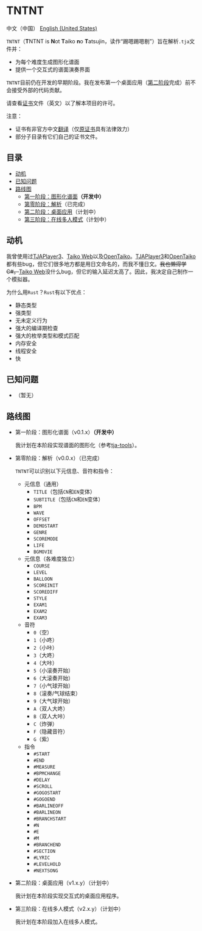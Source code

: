 # TNTNT 

中文（中国） [English (United States)](README-en_US.md)

`TNTNT`（**T**NTNT is **N**ot **T**aiko **n**o **T**atsujin，读作“踢嗯踢嗯剔”）旨在解析`.tja`文件并：

- 为每个难度生成图形化谱面
- 提供一个交互式的谱面演奏界面

`TNTNT`目前仍在开发的早期阶段。我在发布第一个桌面应用（[第二阶段](#stage-2)完成）前不会接受外部的代码贡献。

请查看[证书](LICENSE.md)文件（英文）以了解本项目的许可。

注意：
- 证书有非官方中文[翻译](https://jxself.org/translations/gpl-3.zh.shtml)（仅[原证书](LICENSE.md)具有法律效力）
- 部分子目录有它们自己的证书文件。

## 目录

- [动机](#动机)
- [已知问题](#已知问题)
- [路线图](#路线图)
    - [第一阶段：图形化谱面](#stage-1)**（开发中）**
    - [第零阶段：解析](#stage-0)（已完成）
    - [第二阶段：桌面应用](#stage-2)（计划中）
    - [第三阶段：在线多人模式](#stage-3)（计划中）

## 动机

我曾使用过[TJAPlayer3](https://github.com/twopointzero/TJAPlayer3)、[Taiko Web](https://github.com/bui/taiko-web)以及[OpenTaiko](https://github.com/0auBSQ/OpenTaiko)。[TJAPlayer3](https://github.com/twopointzero/TJAPlayer3)和[OpenTaiko](https://github.com/0auBSQ/OpenTaiko)都有些bug，但它们很多地方都是用日文命名的，而我不懂日文。<del>我也懒得学C#。</del>[Taiko Web](https://github.com/bui/taiko-web)没什么bug，但它的输入延迟太高了。因此，我决定自己制作一个模拟器。

为什么用`Rust`？`Rust`有以下优点：

- 静态类型
- 强类型
- 无未定义行为
- 强大的编译期检查
- 强大的枚举类型和模式匹配
- 内存安全
- 线程安全
- 快

## 已知问题

- （暂无）

## 路线图

- <span id="stage-1">第一阶段：图形化谱面（v0.1.x）</span>**（开发中）**

    我计划在本阶段实现谱面的图形化（参考[tja-tools](https://github.com/WHMHammer/tja-tools)）。

- <span id="stage-0">第零阶段：解析（v0.0.x）</span>（已完成）

    `TNTNT`可以识别以下元信息、音符和指令：

    - 元信息（通用）
        - `TITLE`（包括`CN`和`EN`变体）
        - `SUBTITLE`（包括`CN`和`EN`变体）
        - `BPM`
        - `WAVE`
        - `OFFSET`
        - `DEMOSTART`
        - `GENRE`
        - `SCOREMODE`
        - `LIFE`
        - `BGMOVIE`
    - 元信息（各难度独立）
        - `COURSE`
        - `LEVEL`
        - `BALLOON`
        - `SCOREINIT`
        - `SCOREDIFF`
        - `STYLE`
        - `EXAM1`
        - `EXAM2`
        - `EXAM3`
    - 音符
        - `0`（空）
        - `1`（小咚）
        - `2`（小咔）
        - `3`（大咚）
        - `4`（大咔）
        - `5`（小滚奏开始）
        - `6`（大滚奏开始）
        - `7`（小气球开始）
        - `8`（滚奏/气球结束）
        - `9`（大气球开始）
        - `A`（双人大咚）
        - `B`（双人大咔）
        - `C`（炸弹）
        - `F`（隐藏音符）
        - `G`（紫）
    - 指令
        - `#START`
        - `#END`
        - `#MEASURE`
        - `#BPMCHANGE`
        - `#DELAY`
        - `#SCROLL`
        - `#GOGOSTART`
        - `#GOGOEND`
        - `#BARLINEOFF`
        - `#BARLINEON`
        - `#BRANCHSTART`
        - `#N`
        - `#E`
        - `#M`
        - `#BRANCHEND`
        - `#SECTION`
        - `#LYRIC`
        - `#LEVELHOLD`
        - `#NEXTSONG`

- <span id="stage-2">第二阶段：桌面应用（v1.x.y）</span>（计划中）

    我计划在本阶段实现交互式的桌面应用程序。

- <span id="stage-3">第三阶段：在线多人模式（v2.x.y）</span>（计划中）

    我计划在本阶段加入在线多人模式。
